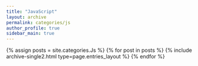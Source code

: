 ```yaml
---
title: "JavaScript"
layout: archive
permalink: categories/js
author_profile: true
sidebar_main: true
---
```



{% assign posts = site.categories.Js %}
{% for post in posts %} {% include archive-single2.html type=page.entries_layout %} {% endfor %}